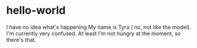 # hello-world
I have no idea what's happening
My name is Tyra ( no, not like the model).
I'm currently very confused.
At least I'm not hungry at the moment, so there's that. 
